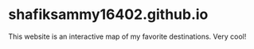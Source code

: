 # shafiksammy16402.github.io

This website is an interactive map of my favorite destinations. Very cool!
